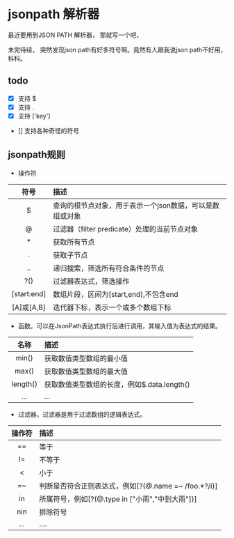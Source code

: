 # jsonpath 解析器

最近要用到JSON PATH 解析器， 那就写一个吧， 

未完待续， 突然发现json path有好多符号啊。竟然有人跟我说json path不好用， 科科。

## todo

- [x] 支持 $
- [x] 支持 .
- [x] 支持 ['key']
- [] 支持各种奇怪的符号

## jsonpath规则

- 操作符

| 符号 | 	描述
| :-: | :-
|$ |	查询的根节点对象，用于表示一个json数据，可以是数组或对象
|@ |	过滤器（filter predicate）处理的当前节点对象
|* |	获取所有节点
|. |	获取子节点
|.. |	递归搜索，筛选所有符合条件的节点
|?() |	过滤器表达式，筛选操作
|[start:end] |	数组片段，区间为[start,end),不包含end
|[A]或[A,B] |	迭代器下标，表示一个或多个数组下标

- 函数。可以在JsonPath表达式执行后进行调用，其输入值为表达式的结果。

| 名称 |	描述
| :-: | :-
|min() |	获取数值类型数组的最小值
|max() |	获取数值类型数组的最大值
|length() |	获取数值类型数组的长度，例如$.data.length()
|... |	...


- 过滤器。过滤器是用于过滤数组的逻辑表达式。

| 操作符 |	描述
| :-: | :-
|== |	等于
|!= |	不等于
|< |	小于
|=~ |	判断是否符合正则表达式，例如[?(@.name =~ /foo.*?/i)]
|in |	所属符号，例如[?(@.type in ["小雨","中到大雨"])]
|nin |	排除符号
|... |	....